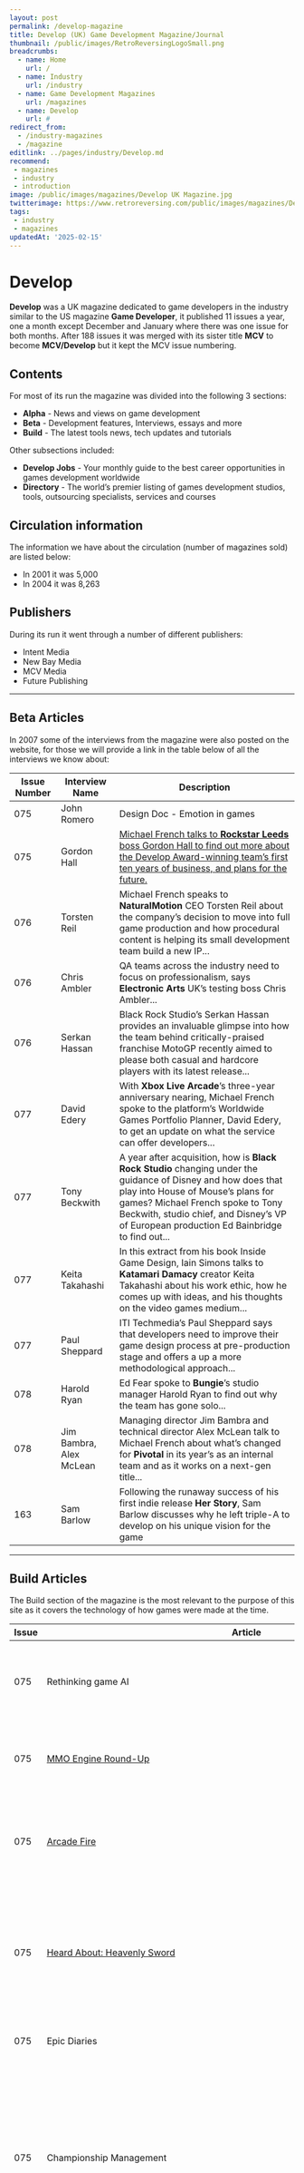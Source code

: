 ```yaml
---
layout: post
permalink: /develop-magazine
title: Develop (UK) Game Development Magazine/Journal
thumbnail: /public/images/RetroReversingLogoSmall.png
breadcrumbs:
  - name: Home
    url: /
  - name: Industry
    url: /industry
  - name: Game Development Magazines
    url: /magazines
  - name: Develop
    url: #
redirect_from:
  - /industry-magazines
  - /magazine
editlink: ../pages/industry/Develop.md
recommend:
 - magazines
 - industry
 - introduction
image: /public/images/magazines/Develop UK Magazine.jpg
twitterimage: https://www.retroreversing.com/public/images/magazines/Develop UK Magazine.jpg
tags:
 - industry
 - magazines
updatedAt: '2025-02-15'
---
```


# Develop
**Develop** was a UK magazine dedicated to game developers in the industry similar to the US magazine **Game Developer**, it published 11 issues a year, one a month except December and January where there was one issue for both months. After 188 issues it was merged with its sister title **MCV** to become **MCV/Develop** but it kept the MCV issue numbering.

## Contents
For most of its run the magazine was divided into the following 3 sections:
* **Alpha** - News and views on game development
* **Beta** - Development features, Interviews, essays and more
* **Build** - The latest tools news, tech updates and tutorials

Other subsections included:
* **Develop Jobs** - Your monthly guide to the best career opportunities in games development worldwide
* **Directory** - The world’s premier listing of games development studios, tools, outsourcing specialists, services and courses

## Circulation information
The information we have about the circulation (number of magazines sold) are listed below:
* In 2001 it was 5,000
* In 2004 it was 8,263

## Publishers
During its run it went through a number of different publishers:
* Intent Media
* New Bay Media
* MCV Media
* Future Publishing

---
## Beta Articles

In 2007 some of the interviews from the magazine were also posted on the website, for those we will provide a link in the table below of all the interviews we know about:

Issue Number | Interview Name | Description
---|---|---
075 | John Romero | Design Doc - Emotion in games
075 | Gordon Hall | [Michael French talks to **Rockstar Leeds** boss Gordon Hall to find out more about the Develop Award-winning team’s first ten years of business, and plans for the future.](https://web.archive.org/web/20070819215849/http://www.developmag.com/interviews/55/Rockstar-Leads)
076 | Torsten Reil | Michael French speaks to **NaturalMotion** CEO Torsten Reil about the company’s decision to move into full game production and how procedural content is helping its small development team build a new IP...
076 | Chris Ambler | QA teams across the industry need to focus on professionalism, says **Electronic Arts** UK’s testing boss Chris Ambler...
076 | Serkan Hassan | Black Rock Studio’s Serkan Hassan provides an invaluable glimpse into how the team behind critically-praised franchise MotoGP recently aimed to please both casual and hardcore players with its latest release...
077 | David Edery | With **Xbox Live Arcade**’s three-year anniversary nearing, Michael French spoke to the platform’s Worldwide Games Portfolio Planner, David Edery, to get an update on what the service can offer developers...
077 | Tony Beckwith | A year after acquisition, how is **Black Rock Studio** changing under the guidance of Disney and how does that play into House of Mouse’s plans for games? Michael French spoke to Tony Beckwith, studio chief, and Disney’s VP of European production Ed Bainbridge to find out...
077 | Keita Takahashi | In this extract from his book Inside Game Design, Iain Simons talks to **Katamari Damacy** creator Keita Takahashi about his work ethic, how he comes up with ideas, and his thoughts on the video games medium...
077 | Paul Sheppard| ITI Techmedia’s Paul Sheppard says that developers need to improve their game design process at pre-production stage and offers a up a more methodological approach...
078 | Harold Ryan | Ed Fear spoke to **Bungie**’s studio manager Harold Ryan to find out why the team has gone solo...
078 | Jim Bambra, Alex McLean | Managing director Jim Bambra and technical director Alex McLean talk to Michael French about what’s changed for **Pivotal** in its year’s as an internal team and as it works on a next-gen title...
163 | Sam Barlow | Following the runaway success of his first indie release **Her Story**, Sam Barlow discusses why he left triple-A to develop on his unique vision for the game

---
## Build Articles
The Build section of the magazine is the most relevant to the purpose of this site as it covers the technology of how games were made at the time.

Issue | Article | Topic | Description
---|---|---|---
075 | Rethinking game AI | AI | What are the implications of **AI.implant’s** new no-costing licensing model?
075 | [MMO Engine Round-Up](https://web.archive.org/web/20071011140930/http://www.developmag.com/tutorials/33/MMO-Engine-Round-Up) | Engine | When it comes to MMOGs, at least there’s plenty of middleware to choose from
075 | [Arcade Fire](https://web.archive.org/web/20070901142943/http://www.developmag.com:80/tutorials/29/Arcade-Fire) | Indie | Stainless Games’ **Ben Gunstone** offers up some key advice on making games for **Xbox Live Arcade**...
075 | [Heard About: Heavenly Sword](https://web.archive.org/web/20071011141017/http://www.developmag.com/tutorials/28/Heard-About-Heavenly-Sword) | Audio | John Broomhall talks to Ninja Theory’s **Tom Colvin** and SCEE’s **Garry Taylor** about the audio production of a PlayStation 3 epic...
075 | Epic Diaries | Unreal | Another fantastic E3 for Unreal Engine 3
075 | Championship Management | Production | Managing a next-gen project can feel like trying to tame Godzilla, but there are software solutions and fashionable paradigms that claim to make your life easier, discovers **Ed Fear**.
076 | Emergent emerges | Engine | The final pieces of **Emergent**’s online game technology puzzle are soon to be announced, but that’s not all...
076 | [Heard About: Harry Potter and the Order of the Phoenix](https://web.archive.org/web/20071011140905/http://www.developmag.com/tutorials/39/Heard-About-Harry-Potter-and-the-Order-of-the-Phoenix) | Audio | John Broomhall talks to Electronic Arts UK’s Adele Cutting about the audio production for Harry Potter and the Order of the Pheonix
076 | Life in the engine room | Engine | More and more studios are looking towards licensing existing technology to help them produce their game. But, asks Ed Fear, how do you choose which engine, and is it really the panacea it may seem?
076 | The door is OpenKODE | Mobile | Mobile developers now have a way to sidestep tricky platform fragmentation, says **Ideaworks3D**’s Tim Closs...
077 | Lets get connected | Networking | Most games offer some sort of online features but, surprisingly, there's less traditional networking middleware available than ever before, discovers Jon Jordan
077 | Parallel Lines | Hardware | Multicore architectures are everywhere but it’s proving difficult to make them sing. Scottish middleware company Codeplay has an idea
077 | Virtual Heroes are Serious about games | Unreal | Mark Rein profiles a new Unreal Engine 3 customer...
077 | [Heard About: Sega Rally - www.developmag.com](https://web.archive.org/web/20071017001057/http://developmag.com/tutorials/41/Heard-About-Sega-Rally) | Audio | John Broomhall talks to audio director **Tim Bartlett** on the rebirth of **Sega**’s racer...
077 | [Poetry in motion](https://web.archive.org/web/20071017001052/http://developmag.com/tutorials/40/Poetry-in-motion) | Motion Capture | It might have been around for a relatively long time, but that doesn’t necessarily mean that the motion capture industry is slowing down as it reaches maturity. Ed Fear takes a look at the latest movements in the field...
163 | AI’s next frontier | AI | With all the advances already made in video games AI, where is there left to go? **Craig Chapple** asks the experts where the technology goes next
163 | Creating Believable AI | AI | Experts pitch in with their top tips, tricks and things to consider when creating AI
163 | Keeping your game on track | Production | Developing a video game is no small endeavour, and tracking its progress is essential. We find out how version management tools can help
163 | DAW of a new era | Audio | With 2015.1, **Wwise** is striving to bridge the gap between video games and digital audio workstations
163 | The sound of No Man’s Sky | Audio | **John Broomhall** speaks to Earcom’s **Paul Weir** about the excitement surrounding Hello Games’ intriguing title
163 | Preparing for Windows 10 | Engine | We look at how **Marmalade** has worked with Microsoft to introduce Windows 10 support to its popular tools
163 | Unreal Engine 4 mods take off | Unreal | Million-selling indie game Ark: Survival Evolved opens up new commercial opportunities for modders. Epic Games tells us more
163 | A recipe for greatness | Unity | We catch up with Bossa Studios to find out the origins of its wacky new IP, I Am Bread (Unity)

---
## Directory Articles

### Tools Spotlight
Every month in the directory section of the magazine one specific tool is given a brief review

Issue | Tool | Description
---|---|---
075 | Autodesk | Mentions 3D Studio Max 9, Maya 8, MotionBuilder 7, HumanIK
076 | PROFX | Described simply, ProFX is a middleware solution for generating and rendering procedural textures – but such a description belies the technology that powers it.
077 | SILO 2.0 | Organic sculpting applications are all the rage these days, but it’s fair to say that few can offer the value-for-money that Silo does at $150
163 | Haxe | Game Engine

### Studio Spotlight
Every month a game development studio is profiled with interviews and photos, giving an excellent insight into both AAA and indie studios!

Issue | Studio | Location | Games
---|---|---|---
075 | 3D CREATION STUDIO | UK | Project Gotham Racing 4 (Bizarre Creations), The Club (Bizarre Creations)
076 | SIDE | UK | Heavenly Sword, Dragon Quest VIII
077 | LOCALSOFT | Marbella, Spain | WiiSports (Wii), Final Fantasy IV (GBA)
078 | MILESTONE | Milan, Italy | Evolution GT (PS2, PC), SCAR - Squadra Corse Alfa Romeo (Xbox, PC, PS2)
163 | Roll7 | UK | OlliOlli 2, Not A Hero

---
## Game Dev Family Tree
One of the sections I love about the magazine was the interesting "Family Tree" diagrams that focussed on one city every month, here is an example of Liverpool:
![Liverpool Game Dev Family Tree](https://github.com/user-attachments/assets/3539dfa9-5480-4774-8a69-192a14834609)

it was either sponsored by Amiqus or just an entire Advert by them, but either way it provided very interesting information as the games industry is full of mergers, aquisitions and new studios being formed by former employees of other studios.

---
## The Develop Industry Excellence Awards
Develop hosted an annual game development awards ceremony which was highly coveted in the industry, especially in europe but was also known worldwide. From 2003 until the present day the awards were judged by a panel of 50+ industry professionals across a laerge number of categories (18 in 2005) [^1].

It is held in London every year and the first was at the Royal Garden Hotel in Kensington on August 27th 2003 [^2].

## The Website
From 2001 Develop had a website at the url **http://www.developmag.com** which later changed to **http://www.develop-online.net/** in July 2009.

It was initially (2001-2004) a very basic website with a very brief description of the main articles, circulation information and a **media pack** containing circulation information to attract advertisers.

In July 2005 they redesigned their website to include much more information including news which mostly linked to gamasutra articles before switching briefly to Next generation and theneventually posting news articles of their own. A PDF download of the latest issue was available but only after filling in a form to get it emailed to you.

## Cover Art
The Develop magazine had some great cover art throughout the years, we will list a couple of our favourites below. We don't have all the issues so apologies if your favourite is missing.

Issue 37 advertises "Vivarin" a game development supplement to help with Game Crunches (for PS2, Xbox or Gamecube developers):
![Issue 37](https://github.com/user-attachments/assets/93b26572-9fd3-46e8-80ec-58657ca83283)

Issue 40 shows the dream 'Superstar developer" who makes millions:
![Issue 40](https://github.com/user-attachments/assets/4e2703c3-4e56-4bee-b620-43dd37080492)


---
# References
[^1]: [Develop Industry Excellence Awards Announced](https://www.gamedeveloper.com/game-platforms/develop-industry-excellence-awards-announced)
[^2]: [Climax Nominated For Five Develop Industry Excellence Awards - IGN](https://www.ign.com/articles/2003/07/04/climax-nominated-for-five-develop-industry-excellence-awards)
